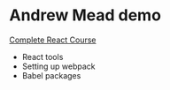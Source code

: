 Andrew Mead demo
===
[Complete React Course](https://completereactcourse.com "The Complete React Course")


- React tools
- Setting up webpack
- Babel packages

